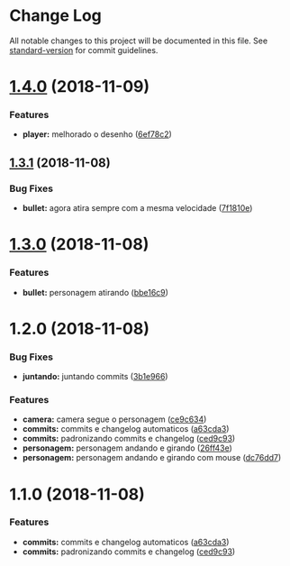 # Change Log

All notable changes to this project will be documented in this file. See [standard-version](https://github.com/conventional-changelog/standard-version) for commit guidelines.

<a name="1.4.0"></a>

# [1.4.0](https://github.com/icarodgl/ZombieTS/compare/v1.3.1...v1.4.0) (2018-11-09)

### Features

- **player:** melhorado o desenho ([6ef78c2](https://github.com/icarodgl/ZombieTS/commit/6ef78c2))

<a name="1.3.1"></a>

## [1.3.1](https://github.com/icarodgl/ZombieTS/compare/v1.3.0...v1.3.1) (2018-11-08)

### Bug Fixes

- **bullet:** agora atira sempre com a mesma velocidade ([7f1810e](https://github.com/icarodgl/ZombieTS/commit/7f1810e))

<a name="1.3.0"></a>

# [1.3.0](https://github.com/icarodgl/ZombieTS/compare/v1.2.0...v1.3.0) (2018-11-08)

### Features

- **bullet:** personagem atirando ([bbe16c9](https://github.com/icarodgl/ZombieTS/commit/bbe16c9))

<a name="1.2.0"></a>

# 1.2.0 (2018-11-08)

### Bug Fixes

- **juntando:** juntando commits ([3b1e966](https://github.com/icarodgl/ZombieTS/commit/3b1e966))

### Features

- **camera:** camera segue o personagem ([ce9c634](https://github.com/icarodgl/ZombieTS/commit/ce9c634))
- **commits:** commits e changelog automaticos ([a63cda3](https://github.com/icarodgl/ZombieTS/commit/a63cda3))
- **commits:** padronizando commits e changelog ([ced9c93](https://github.com/icarodgl/ZombieTS/commit/ced9c93))
- **personagem:** personagem andando e girando ([26ff43e](https://github.com/icarodgl/ZombieTS/commit/26ff43e))
- **personagem:** personagem andando e girando com mouse ([dc76dd7](https://github.com/icarodgl/ZombieTS/commit/dc76dd7))

<a name="1.1.0"></a>

# 1.1.0 (2018-11-08)

### Features

- **commits:** commits e changelog automaticos ([a63cda3](https://github.com/icarodgl/ZombieTS/commit/a63cda3))
- **commits:** padronizando commits e changelog ([ced9c93](https://github.com/icarodgl/ZombieTS/commit/ced9c93))
